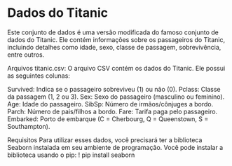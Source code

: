 
# Dados do Titanic
Este conjunto de dados é uma versão modificada do famoso conjunto de dados do Titanic. Ele contém informações sobre os passageiros do Titanic, incluindo detalhes como idade, sexo, classe de passagem, sobrevivência, entre outros.

Arquivos
titanic.csv: O arquivo CSV contém os dados do Titanic. Ele possui as seguintes colunas:

Survived: Indica se o passageiro sobreviveu (1) ou não (0).
Pclass: Classe da passagem (1, 2 ou 3).
Sex: Sexo do passageiro (masculino ou feminino).
Age: Idade do passageiro.
SibSp: Número de irmãos/cônjuges a bordo.
Parch: Número de pais/filhos a bordo.
Fare: Tarifa paga pelo passageiro.
Embarked: Porto de embarque (C = Cherbourg, Q = Queenstown, S = Southampton).

Requisitos
Para utilizar esses dados, você precisará ter a biblioteca Seaborn instalada em seu ambiente de programação. Você pode instalar a biblioteca usando o pip:
! pip install seaborn
